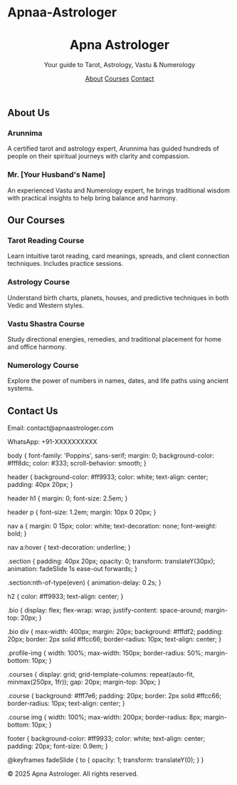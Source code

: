 # Apnaa-Astrologer
<!DOCTYPE html>
<html lang="en">
<head>
  <meta charset="UTF-8" />
  <meta name="viewport" content="width=device-width, initial-scale=1.0" />
  <title>Apna Astrologer</title>
  <link rel="stylesheet" href="style.css" />
</head>
<body>
  <header>
    <h1>Apna Astrologer</h1>
    <p>Your guide to Tarot, Astrology, Vastu & Numerology</p>
    <nav>
      <a href="#about">About</a>
      <a href="#courses">Courses</a>
      <a href="#contact">Contact</a>
    </nav>
  </header>

  <section id="about" class="section">
    <h2>About Us</h2>
    <div class="bio">
      <div>
        <h3>Arunnima</h3>
        <p>A certified tarot and astrology expert, Arunnima has guided hundreds of people on their spiritual journeys with clarity and compassion.</p>
      </div>
      <div>
        <h3>Mr. [Your Husband's Name]</h3>
        <p>An experienced Vastu and Numerology expert, he brings traditional wisdom with practical insights to help bring balance and harmony.</p>
      </div>
    </div>
  </section>

  <section id="courses" class="section">
    <h2>Our Courses</h2>
    <div class="courses">
      <div class="course">
        <h3>Tarot Reading Course</h3>
        <p>Learn intuitive tarot reading, card meanings, spreads, and client connection techniques. Includes practice sessions.</p>
      </div>
      <div class="course">
        <h3>Astrology Course</h3>
        <p>Understand birth charts, planets, houses, and predictive techniques in both Vedic and Western styles.</p>
      </div>
      <div class="course">
        <h3>Vastu Shastra Course</h3>
        <p>Study directional energies, remedies, and traditional placement for home and office harmony.</p>
      </div>
      <div class="course">
        <h3>Numerology Course</h3>
        <p>Explore the power of numbers in names, dates, and life paths using ancient systems.</p>
      </div>
    </div>
  </section>

  <section id="contact" class="section">
    <h2>Contact Us</h2>
    <p>Email: contact@apnaastrologer.com</p>
    <p>WhatsApp: +91-XXXXXXXXXX</p>
  </section>
  body {
  font-family: 'Poppins', sans-serif;
  margin: 0;
  background-color: #fff8dc;
  color: #333;
  scroll-behavior: smooth;
}

header {
  background-color: #ff9933;
  color: white;
  text-align: center;
  padding: 40px 20px;
}

header h1 {
  margin: 0;
  font-size: 2.5em;
}

header p {
  font-size: 1.2em;
  margin: 10px 0 20px;
}

nav a {
  margin: 0 15px;
  color: white;
  text-decoration: none;
  font-weight: bold;
}

nav a:hover {
  text-decoration: underline;
}

.section {
  padding: 40px 20px;
  opacity: 0;
  transform: translateY(30px);
  animation: fadeSlide 1s ease-out forwards;
}

.section:nth-of-type(even) {
  animation-delay: 0.2s;
}

h2 {
  color: #ff9933;
  text-align: center;
}

.bio {
  display: flex;
  flex-wrap: wrap;
  justify-content: space-around;
  margin-top: 20px;
}

.bio div {
  max-width: 400px;
  margin: 20px;
  background: #fffdf2;
  padding: 20px;
  border: 2px solid #ffcc66;
  border-radius: 10px;
  text-align: center;
}

.profile-img {
  width: 100%;
  max-width: 150px;
  border-radius: 50%;
  margin-bottom: 10px;
}

.courses {
  display: grid;
  grid-template-columns: repeat(auto-fit, minmax(250px, 1fr));
  gap: 20px;
  margin-top: 30px;
}

.course {
  background: #fff7e6;
  padding: 20px;
  border: 2px solid #ffcc66;
  border-radius: 10px;
  text-align: center;
}

.course img {
  width: 100%;
  max-width: 200px;
  border-radius: 8px;
  margin-bottom: 10px;
}

footer {
  background-color: #ff9933;
  color: white;
  text-align: center;
  padding: 20px;
  font-size: 0.9em;
}

@keyframes fadeSlide {
  to {
    opacity: 1;
    transform: translateY(0);
  }
}


  <footer>
    <p>© 2025 Apna Astrologer. All rights reserved.</p>
  </footer>
</body>
</html>
